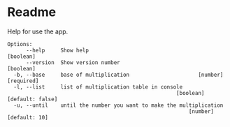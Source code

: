 # Readme
Help for use the app. 
```
Options:
      --help     Show help                                             [boolean]
      --version  Show version number                                   [boolean]
  -b, --base     base of multiplication                      [number] [required]
  -l, --list     list of multiplication table in console
                                                      [boolean] [default: false]
  -u, --until    until the number you want to make the multiplication
                                                          [number] [default: 10]
```                                                          